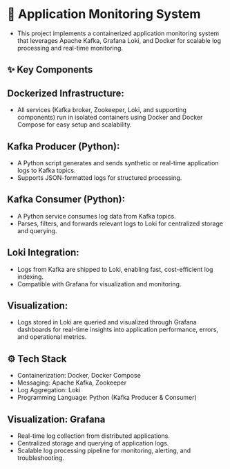 # 📌 Application Monitoring System

- This project implements a containerized application monitoring system that leverages Apache Kafka, Grafana Loki, and Docker for scalable log processing and real-time monitoring.

## ✨ Key Components

## Dockerized Infrastructure:

- All services (Kafka broker, Zookeeper, Loki, and supporting components) run in isolated containers using Docker and Docker Compose for easy setup and scalability.

## Kafka Producer (Python):

- A Python script generates and sends synthetic or real-time application logs to Kafka topics.
- Supports JSON-formatted logs for structured processing.

## Kafka Consumer (Python):

- A Python service consumes log data from Kafka topics.
- Parses, filters, and forwards relevant logs to Loki for centralized storage and querying.

## Loki Integration:

- Logs from Kafka are shipped to Loki, enabling fast, cost-efficient log indexing.
- Compatible with Grafana for visualization and monitoring.

## Visualization:

- Logs stored in Loki are queried and visualized through Grafana dashboards for real-time insights into application performance, errors, and operational metrics.

## ⚙️ Tech Stack

- Containerization: Docker, Docker Compose
- Messaging: Apache Kafka, Zookeeper
- Log Aggregation: Loki
- Programming Language: Python (Kafka Producer & Consumer)

## Visualization: Grafana

- Real-time log collection from distributed applications.
- Centralized storage and querying of application logs.
- Scalable log processing pipeline for monitoring, alerting, and troubleshooting.
